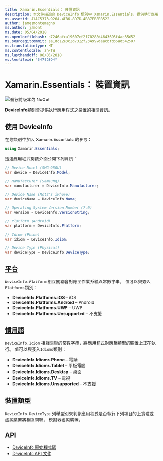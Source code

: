 ```yaml
---
title: Xamarin.Essentials： 裝置資訊
description: 本文件描述的 DeviceInfo 類別中 Xamarin.Essentials，提供執行應用程式之裝置的相關資訊。
ms.assetid: A1AC5373-926A-4FB6-8D7D-4B87EB8EB522
author: jamesmontemagno
ms.author: jamont
ms.date: 05/04/2018
ms.openlocfilehash: b7246afca19607ef2f70288d4643696f4ac35d52
ms.sourcegitcommit: ea1dc12a3c2d7322f234997daacbfdb6ad542507
ms.translationtype: MT
ms.contentlocale: zh-TW
ms.lasthandoff: 06/05/2018
ms.locfileid: "34782394"
---
```

# <a name="xamarinessentials-device-information"></a>Xamarin.Essentials： 裝置資訊

![發行前版本的 NuGet](~/media/shared/pre-release.png)

**DeviceInfo**類別會提供執行應用程式之裝置的相關資訊。

## <a name="using-deviceinfo"></a>使用 DeviceInfo

在您類別中加入 Xamarin.Essentials 的參考：

```csharp
using Xamarin.Essentials;
```

透過應用程式開發介面公開下列資訊：

```csharp
// Device Model (SMG-950U)
var device = DeviceInfo.Model;

// Manufacturer (Samsung)
var manufacturer = DeviceInfo.Manufacturer;

// Device Name (Motz's iPhone)
var deviceName = DeviceInfo.Name;

// Operating System Version Number (7.0)
var version = DeviceInfo.VersionString;

// Platform (Android)
var platform = DeviceInfo.Platform;

// Idiom (Phone)
var idiom = DeviceInfo.Idiom;

// Device Type (Physical)
var deviceType = DeviceInfo.DeviceType;
```

## <a name="platformsxrefxamarinessentialsdeviceinfoplatforms"></a>[平台](xref:Xamarin.Essentials.DeviceInfo.Platforms)

`DeviceInfo.Platform` 相互關聯會對應至作業系統與常數字串。 值可以與簽入`Platforms`類別：

- **DeviceInfo.Platforms.iOS** – iOS
- **DeviceInfo.Platforms.Android** – Android
- **DeviceInfo.Platforms.UWP** – UWP
- **DeviceInfo.Platforms.Unsupported** – 不支援

## <a name="idiomsxrefxamarinessentialsdeviceinfoidioms"></a>[慣用語](xref:Xamarin.Essentials.DeviceInfo.Idioms)

`DeviceInfo.Idiom` 相互關聯的常數字串，將應用程式對應至類型的裝置上正在執行。 值可以與簽入`Idioms`類別：

- **DeviceInfo.Idioms.Phone** – 電話
- **DeviceInfo.Idioms.Tablet** – 平板電腦
- **DeviceInfo.Idioms.Desktop** – 桌面
- **DeviceInfo.Idioms.TV** – 電視
- **DeviceInfo.Idioms.Unsupported** – 不支援

## <a name="device-type"></a>裝置類型

`DeviceInfo.DeviceType` 列舉型別來判斷應用程式是否執行下列項目的上實體或虛擬裝置將相互關聯。 模擬器虛擬裝置。

## <a name="api"></a>API

- [DeviceInfo 原始程式碼](https://github.com/xamarin/Essentials/tree/master/Xamarin.Essentials/DeviceInfo)
- [DeviceInfo API 文件](xref:Xamarin.Essentials.DeviceInfo)
